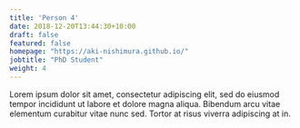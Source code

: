 ```yaml
---
title: 'Person 4'
date: 2018-12-20T13:44:30+10:00
draft: false
featured: false
homepage: "https://aki-nishimura.github.io/"
jobtitle: "PhD Student"
weight: 4
---
```


Lorem ipsum dolor sit amet, consectetur adipiscing elit, sed do eiusmod tempor incididunt ut labore et dolore magna aliqua. Bibendum arcu vitae elementum curabitur vitae nunc sed. Tortor at risus viverra adipiscing at in.
